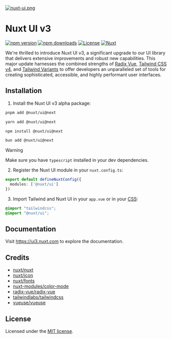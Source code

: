 [![nuxt-ui.png](https://repository-images.githubusercontent.com/428329515/43fec891-9030-4601-8233-5d45ba5c6013)](https://ui.nuxt.com)

# Nuxt UI v3

[![npm version][npm-version-src]][npm-version-href]
[![npm downloads][npm-downloads-src]][npm-downloads-href]
[![License][license-src]][license-href]
[![Nuxt][nuxt-src]][nuxt-href]

We're thrilled to introduce Nuxt UI v3, a significant upgrade to our UI library that delivers extensive improvements and robust new capabilities. This major update harnesses the combined strengths of [Radix Vue](https://www.radix-vue.com/), [Tailwind CSS v4](https://tailwindcss.com/blog/tailwindcss-v4-alpha), and [Tailwind Variants](https://www.tailwind-variants.org/) to offer developers an unparalleled set of tools for creating sophisticated, accessible, and highly performant user interfaces.

## Installation

1. Install the Nuxt UI v3 alpha package:

```bash [pnpm]
pnpm add @nuxt/ui@next
```

```bash [yarn]
yarn add @nuxt/ui@next
```

```bash [npm]
npm install @nuxt/ui@next
```

```bash [bun]
bun add @nuxt/ui@next
```

> [!WARNING]
> Make sure you have `typescript` installed in your dev dependencies.

2. Register the Nuxt UI module in your `nuxt.config.ts`:

```ts [nuxt.config.ts]
export default defineNuxtConfig({
  modules: ['@nuxt/ui']
})
```

3. Import Tailwind and Nuxt UI in your `app.vue` or in your [CSS](https://nuxt.com/docs/getting-started/styling#the-css-property):

```css [main.css]
@import "tailwindcss";
@import "@nuxt/ui";
```

## Documentation

Visit https://ui3.nuxt.com to explore the documentation.

## Credits

- [nuxt/nuxt](https://github.com/nuxt/nuxt)
- [nuxt/icon](https://github.com/nuxt/icon)
- [nuxt/fonts](https://github.com/nuxt/fonts)
- [nuxt-modules/color-mode](https://github.com/nuxt-modules/color-mode)
- [radix-vue/radix-vue](https://github.com/radix-vue/radix-vue)
- [tailwindlabs/tailwindcss](https://github.com/tailwindlabs/tailwindcss)
- [vueuse/vueuse](https://github.com/vueuse/vueuse)

## License

Licensed under the [MIT license](https://github.com/nuxt/ui/blob/dev/LICENSE.md).

<!-- Badges -->
[npm-version-src]: https://img.shields.io/npm/v/@nuxt/ui/next.svg?style=flat&colorA=18181B&colorB=28CF8D
[npm-version-href]: https://npmjs.com/package/@nuxt/ui

[npm-downloads-src]: https://img.shields.io/npm/dm/@nuxt/ui.svg?style=flat&colorA=18181B&colorB=28CF8D
[npm-downloads-href]: https://npmjs.com/package/@nuxt/ui

[license-src]: https://img.shields.io/github/license/nuxt/ui.svg?style=flat&colorA=18181B&colorB=28CF8D
[license-href]: https://github.com/nuxt/ui/blob/main/LICENSE.md

[nuxt-src]: https://img.shields.io/badge/Nuxt-18181B?logo=nuxt.js
[nuxt-href]: https://nuxt.com
